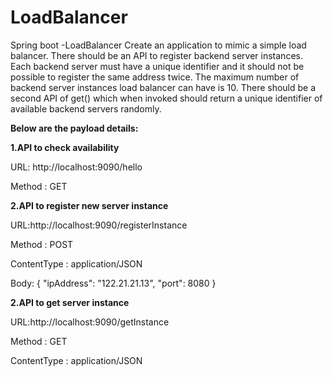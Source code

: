 # LoadBalancer
Spring boot -LoadBalancer
Create an application to mimic a simple load balancer.
There should be an API to register backend server instances.
Each backend server must have a unique identifier and it should not be possible to register the same address
twice. The maximum number of backend server instances load balancer can have is 10.
There should be a second API of get() which when invoked should return a unique identifier of available
backend servers randomly.

**Below are the payload details:**

**1.API to check availability**

URL: http://localhost:9090/hello

Method : GET

**2.API to register new server instance**

URL:http://localhost:9090/registerInstance

Method : POST

ContentType : application/JSON

Body:
{
	"ipAddress": "122.21.21.13",
	"port": 8080
}

**2.API to get server instance**

URL:http://localhost:9090/getInstance

Method : GET

ContentType : application/JSON

